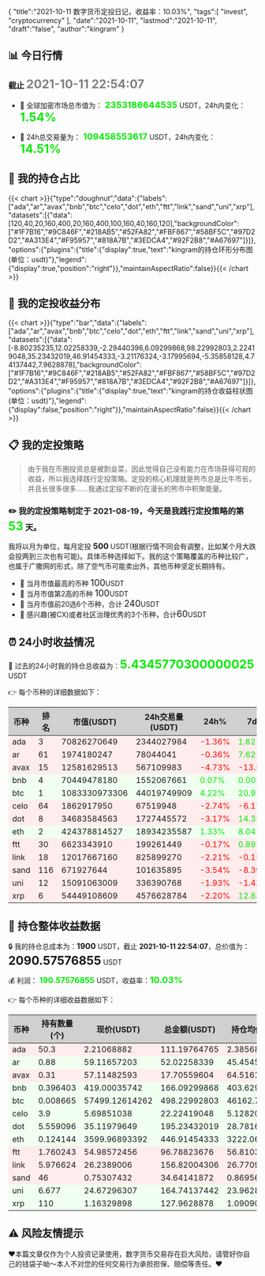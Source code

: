 {
"title":"2021-10-11 数字货币定投日记，收益率：10.03%",
"tags":[
"invest",
"cryptocurrency"
],
"date":"2021-10-11",
"lastmod":"2021-10-11",
"draft":"false",
"author":"kingram"
}

##  📊 今日行情
### 截止 <font color=grey size=5 >**2021-10-11 22:54:07**</font>
- 🍖 全球加密市场总市值为：<font color=#00EC00 size=4 > **2353186644535**</font> USDT，24h内变化：<font color=#00EC00 size=5 > **1.54%**</font>

- 🍤 24h总交易量为：<font color=#00EC00 size=4 > **109458553617**</font> USDT，24h内变化：<font color=#00EC00 size=5 > **14.51%**</font>

## 🎨 我的持仓占比
{{< chart >}}{"type":"doughnut","data":{"labels":["ada","ar","avax","bnb","btc","celo","dot","eth","ftt","link","sand","uni","xrp"],"datasets":[{"data":[120,40,20,160,400,20,160,400,100,160,40,160,120],"backgroundColor":["#1F7B16","#9C846F","#218AB5","#52FA82","#FBF867","#58BF5C","#97D2D2","#A313E4","#F95957","#818A7B","#3EDCA4","#92F2B8","#A67697"]}]},"options":{"plugins":{"title":{"display":true,"text":"kingram的持仓环形分布图(单位：usdt)"},"legend":{"display":true,"position":"right"}},"maintainAspectRatio":false}}{{< /chart >}}

## 🍺 我的定投收益分布
{{< chart >}}{"type":"bar","data":{"labels":["ada","ar","avax","bnb","btc","celo","dot","eth","ftt","link","sand","uni","xrp"],"datasets":[{"data":[-8.80235235,12.02258339,-2.29440396,6.09299868,98.22992803,2.22419048,35.23432019,46.91454333,-3.21176324,-3.17995694,-5.35858128,4.74137442,7.9628878],"backgroundColor":["#1F7B16","#9C846F","#218AB5","#52FA82","#FBF867","#58BF5C","#97D2D2","#A313E4","#F95957","#818A7B","#3EDCA4","#92F2B8","#A67697"]}]},"options":{"plugins":{"title":{"display":true,"text":"kingram的持仓收益柱状图(单位：usdt)"},"legend":{"display":false,"position":"right"}},"maintainAspectRatio":false}}{{< /chart >}}

## 📋 我的定投策略

> 由于我在币圈投资总是被割韭菜，因此觉得自己没有能力在市场获得可观的收益，所以我选择践行定投策略。定投的核心机理就是熊市总是比牛市长，并且长很多很多……我通过定投不断的在漫长的熊市中积聚能量。

### ✏️ 我的定投策略制定于 **2021-08-19**，今天是我践行定投策略的第<font color=#00EC00 size=5 > **53**</font> 天。
我将以月为单位，每月定投 <font size=3 ><strong> 500 </strong></font> USDT(根据行情不同会有调整，比如某个月大跌会投两到三次也有可能)。具体币种选择如下。我的这个策略覆盖的币种比较广，也属于广撒网的形式，除了空气币可能卖出外，其他币种坚定长期持有。

- 🥇 当月市值最高的币种 <font size=4 >100</font>USDT
- 🥈 当月市值第2高的币种 <font size=4 >100</font>USDT
- 🥉 当月市值前20选6个币种，合计 <font size=4 >240</font>USDT
- 🏅 感兴趣(被CX)或者社区治理优秀的3个币种，合计<font size=4 >60</font>USDT

## ⏰ 24小时收益情况
📌 过去的24小时我的持仓总收益为：<font color=#00EC00 size=5 >**5.4345770300000025**</font> USDT

👉 每个币种的详细数据如下：
<table>
    <thead><tr bgcolor="#d0d0d0" ><th>币种</th><th>排名</th><th>市值(USDT)</th><th>24h交易量(USDT)</th><th>24h%</th><th>7d%</th><th>24h收益</th></tr></thead>
    <tbody>
    <tr>
        <td bgcolor=#FFECEC>ada</td>
        <td bgcolor=#FFECEC>3</td>
        <td bgcolor=#FFECEC>70826270649</td>
        <td bgcolor=#FFECEC>2344027984</td>
        <td bgcolor=#FFECEC><font color=#FF0000>-1.36%</font></td>
        <td bgcolor=#FFECEC><font color=#00EC00>1.62%</font></td>
        <td bgcolor=#FFECEC><font color=#FF0000 size=3 ><strong>-1.5372351</strong></font></td>
    </tr>
    <tr>
        <td bgcolor=#FFECEC>ar</td>
        <td bgcolor=#FFECEC>61</td>
        <td bgcolor=#FFECEC>1974180247</td>
        <td bgcolor=#FFECEC>78044041</td>
        <td bgcolor=#FFECEC><font color=#FF0000>-0.36%</font></td>
        <td bgcolor=#FFECEC><font color=#00EC00>7.62%</font></td>
        <td bgcolor=#FFECEC><font color=#FF0000 size=3 ><strong>-0.18570105</strong></font></td>
    </tr>
    <tr>
        <td bgcolor=#FFECEC>avax</td>
        <td bgcolor=#FFECEC>15</td>
        <td bgcolor=#FFECEC>12581629513</td>
        <td bgcolor=#FFECEC>567109983</td>
        <td bgcolor=#FFECEC><font color=#FF0000>-4.73%</font></td>
        <td bgcolor=#FFECEC><font color=#FF0000>-13.57%</font></td>
        <td bgcolor=#FFECEC><font color=#FF0000 size=3 ><strong>-0.87819308</strong></font></td>
    </tr>
    <tr>
        <td bgcolor=#F0FFF0>bnb</td>
        <td bgcolor=#F0FFF0>4</td>
        <td bgcolor=#F0FFF0>70449478180</td>
        <td bgcolor=#F0FFF0>1552067661</td>
        <td bgcolor=#F0FFF0><font color=#00EC00>0.07%</font></td>
        <td bgcolor=#F0FFF0><font color=#00EC00>0.00%</font></td>
        <td bgcolor=#F0FFF0><font color=#00EC00 size=3 ><strong>0.12272529</strong></font></td>
    </tr>
    <tr>
        <td bgcolor=#F0FFF0>btc</td>
        <td bgcolor=#F0FFF0>1</td>
        <td bgcolor=#F0FFF0>1083330973306</td>
        <td bgcolor=#F0FFF0>44019749909</td>
        <td bgcolor=#F0FFF0><font color=#00EC00>4.22%</font></td>
        <td bgcolor=#F0FFF0><font color=#00EC00>20.97%</font></td>
        <td bgcolor=#F0FFF0><font color=#00EC00 size=3 ><strong>20.17994281</strong></font></td>
    </tr>
    <tr>
        <td bgcolor=#FFECEC>celo</td>
        <td bgcolor=#FFECEC>64</td>
        <td bgcolor=#FFECEC>1862917950</td>
        <td bgcolor=#FFECEC>67519948</td>
        <td bgcolor=#FFECEC><font color=#FF0000>-2.74%</font></td>
        <td bgcolor=#FFECEC><font color=#FF0000>-6.17%</font></td>
        <td bgcolor=#FFECEC><font color=#FF0000 size=3 ><strong>-0.62567482</strong></font></td>
    </tr>
    <tr>
        <td bgcolor=#FFECEC>dot</td>
        <td bgcolor=#FFECEC>8</td>
        <td bgcolor=#FFECEC>34683584563</td>
        <td bgcolor=#FFECEC>1727445572</td>
        <td bgcolor=#FFECEC><font color=#FF0000>-3.17%</font></td>
        <td bgcolor=#FFECEC><font color=#00EC00>14.33%</font></td>
        <td bgcolor=#FFECEC><font color=#FF0000 size=3 ><strong>-6.39988481</strong></font></td>
    </tr>
    <tr>
        <td bgcolor=#F0FFF0>eth</td>
        <td bgcolor=#F0FFF0>2</td>
        <td bgcolor=#F0FFF0>424378814527</td>
        <td bgcolor=#F0FFF0>18934235587</td>
        <td bgcolor=#F0FFF0><font color=#00EC00>1.33%</font></td>
        <td bgcolor=#F0FFF0><font color=#00EC00>8.04%</font></td>
        <td bgcolor=#F0FFF0><font color=#00EC00 size=3 ><strong>5.86173712</strong></font></td>
    </tr>
    <tr>
        <td bgcolor=#FFECEC>ftt</td>
        <td bgcolor=#FFECEC>30</td>
        <td bgcolor=#FFECEC>6623343910</td>
        <td bgcolor=#FFECEC>199261449</td>
        <td bgcolor=#FFECEC><font color=#FF0000>-0.17%</font></td>
        <td bgcolor=#FFECEC><font color=#00EC00>0.89%</font></td>
        <td bgcolor=#FFECEC><font color=#FF0000 size=3 ><strong>-0.16400384</strong></font></td>
    </tr>
    <tr>
        <td bgcolor=#FFECEC>link</td>
        <td bgcolor=#FFECEC>18</td>
        <td bgcolor=#FFECEC>12017667160</td>
        <td bgcolor=#FFECEC>825899270</td>
        <td bgcolor=#FFECEC><font color=#FF0000>-2.21%</font></td>
        <td bgcolor=#FFECEC><font color=#FF0000>-0.15%</font></td>
        <td bgcolor=#FFECEC><font color=#FF0000 size=3 ><strong>-3.54826185</strong></font></td>
    </tr>
    <tr>
        <td bgcolor=#FFECEC>sand</td>
        <td bgcolor=#FFECEC>116</td>
        <td bgcolor=#FFECEC>671927644</td>
        <td bgcolor=#FFECEC>101635895</td>
        <td bgcolor=#FFECEC><font color=#FF0000>-3.54%</font></td>
        <td bgcolor=#FFECEC><font color=#FF0000>-8.39%</font></td>
        <td bgcolor=#FFECEC><font color=#FF0000 size=3 ><strong>-1.27128713</strong></font></td>
    </tr>
    <tr>
        <td bgcolor=#FFECEC>uni</td>
        <td bgcolor=#FFECEC>12</td>
        <td bgcolor=#FFECEC>15091063009</td>
        <td bgcolor=#FFECEC>336390768</td>
        <td bgcolor=#FFECEC><font color=#FF0000>-1.93%</font></td>
        <td bgcolor=#FFECEC><font color=#FF0000>-1.42%</font></td>
        <td bgcolor=#FFECEC><font color=#FF0000 size=3 ><strong>-3.23593368</strong></font></td>
    </tr>
    <tr>
        <td bgcolor=#FFECEC>xrp</td>
        <td bgcolor=#FFECEC>6</td>
        <td bgcolor=#FFECEC>54449108609</td>
        <td bgcolor=#FFECEC>4576628784</td>
        <td bgcolor=#FFECEC><font color=#FF0000>-2.20%</font></td>
        <td bgcolor=#FFECEC><font color=#00EC00>12.83%</font></td>
        <td bgcolor=#FFECEC><font color=#FF0000 size=3 ><strong>-2.88365283</strong></font></td>
    </tr>
    </tbody>
</table>

## 🎯 持仓整体收益数据

🔒 我的持仓总成本为：<font size=3 >**1900**</font> USDT，截止 **2021-10-11 22:54:07**，总价值为：<font  size=5 >**2090.57576855**</font> USDT

💰 利润： <font color=#00EC00 size=3 >**190.57576855**</font> USDT，收益率：<font color=#00EC00 size=4 >**10.03%**</font>

👉 每个币种的详细收益数据如下：

<table>
    <thead><tr bgcolor="#d0d0d0" ><th>币种</th><th>持有数量(个)</th><th>现价(USDT)</th><th>总金额(USDT)</th><th>持仓均价(USDT)</th><th>成本(USDT)</th><th>利润(USDT)</th><th>收益率</th></tr></thead>
    <tbody>
    <tr>
        <td bgcolor=#FFECEC>ada</td>
        <td bgcolor=#FFECEC>50.3</td>
        <td bgcolor=#FFECEC>2.21068882</td>
        <td bgcolor=#FFECEC>111.19764765</td>
        <td bgcolor=#FFECEC>2.38568588</td>
        <td bgcolor=#FFECEC>120</td>
        <td bgcolor=#FFECEC>-8.80235235</td>
        <td bgcolor=#FFECEC><font color=#FF0000 size=3 ><strong>-7.34%</strong></font></td>
    </tr>
    <tr>
        <td bgcolor=#F0FFF0>ar</td>
        <td bgcolor=#F0FFF0>0.88</td>
        <td bgcolor=#F0FFF0>59.11657203</td>
        <td bgcolor=#F0FFF0>52.02258339</td>
        <td bgcolor=#F0FFF0>45.45454545</td>
        <td bgcolor=#F0FFF0>40</td>
        <td bgcolor=#F0FFF0>12.02258339</td>
        <td bgcolor=#F0FFF0><font color=#00EC00 size=3 ><strong>30.06%</strong></font></td>
    </tr>
    <tr>
        <td bgcolor=#FFECEC>avax</td>
        <td bgcolor=#FFECEC>0.31</td>
        <td bgcolor=#FFECEC>57.11482593</td>
        <td bgcolor=#FFECEC>17.70559604</td>
        <td bgcolor=#FFECEC>64.51612903</td>
        <td bgcolor=#FFECEC>20</td>
        <td bgcolor=#FFECEC>-2.29440396</td>
        <td bgcolor=#FFECEC><font color=#FF0000 size=3 ><strong>-11.47%</strong></font></td>
    </tr>
    <tr>
        <td bgcolor=#F0FFF0>bnb</td>
        <td bgcolor=#F0FFF0>0.396403</td>
        <td bgcolor=#F0FFF0>419.00035742</td>
        <td bgcolor=#F0FFF0>166.09299868</td>
        <td bgcolor=#F0FFF0>403.62963953</td>
        <td bgcolor=#F0FFF0>160</td>
        <td bgcolor=#F0FFF0>6.09299868</td>
        <td bgcolor=#F0FFF0><font color=#00EC00 size=3 ><strong>3.81%</strong></font></td>
    </tr>
    <tr>
        <td bgcolor=#F0FFF0>btc</td>
        <td bgcolor=#F0FFF0>0.008665</td>
        <td bgcolor=#F0FFF0>57499.12614262</td>
        <td bgcolor=#F0FFF0>498.22992803</td>
        <td bgcolor=#F0FFF0>46162.72360069</td>
        <td bgcolor=#F0FFF0>400</td>
        <td bgcolor=#F0FFF0>98.22992803</td>
        <td bgcolor=#F0FFF0><font color=#00EC00 size=3 ><strong>24.56%</strong></font></td>
    </tr>
    <tr>
        <td bgcolor=#F0FFF0>celo</td>
        <td bgcolor=#F0FFF0>3.9</td>
        <td bgcolor=#F0FFF0>5.69851038</td>
        <td bgcolor=#F0FFF0>22.22419048</td>
        <td bgcolor=#F0FFF0>5.12820513</td>
        <td bgcolor=#F0FFF0>20</td>
        <td bgcolor=#F0FFF0>2.22419048</td>
        <td bgcolor=#F0FFF0><font color=#00EC00 size=3 ><strong>11.12%</strong></font></td>
    </tr>
    <tr>
        <td bgcolor=#F0FFF0>dot</td>
        <td bgcolor=#F0FFF0>5.559096</td>
        <td bgcolor=#F0FFF0>35.11979649</td>
        <td bgcolor=#F0FFF0>195.23432019</td>
        <td bgcolor=#F0FFF0>28.78165802</td>
        <td bgcolor=#F0FFF0>160</td>
        <td bgcolor=#F0FFF0>35.23432019</td>
        <td bgcolor=#F0FFF0><font color=#00EC00 size=3 ><strong>22.02%</strong></font></td>
    </tr>
    <tr>
        <td bgcolor=#F0FFF0>eth</td>
        <td bgcolor=#F0FFF0>0.124144</td>
        <td bgcolor=#F0FFF0>3599.96893392</td>
        <td bgcolor=#F0FFF0>446.91454333</td>
        <td bgcolor=#F0FFF0>3222.06469906</td>
        <td bgcolor=#F0FFF0>400</td>
        <td bgcolor=#F0FFF0>46.91454333</td>
        <td bgcolor=#F0FFF0><font color=#00EC00 size=3 ><strong>11.73%</strong></font></td>
    </tr>
    <tr>
        <td bgcolor=#FFECEC>ftt</td>
        <td bgcolor=#FFECEC>1.760243</td>
        <td bgcolor=#FFECEC>54.98572456</td>
        <td bgcolor=#FFECEC>96.78823676</td>
        <td bgcolor=#FFECEC>56.81033812</td>
        <td bgcolor=#FFECEC>100</td>
        <td bgcolor=#FFECEC>-3.21176324</td>
        <td bgcolor=#FFECEC><font color=#FF0000 size=3 ><strong>-3.21%</strong></font></td>
    </tr>
    <tr>
        <td bgcolor=#FFECEC>link</td>
        <td bgcolor=#FFECEC>5.976624</td>
        <td bgcolor=#FFECEC>26.2389006</td>
        <td bgcolor=#FFECEC>156.82004306</td>
        <td bgcolor=#FFECEC>26.77096635</td>
        <td bgcolor=#FFECEC>160</td>
        <td bgcolor=#FFECEC>-3.17995694</td>
        <td bgcolor=#FFECEC><font color=#FF0000 size=3 ><strong>-1.99%</strong></font></td>
    </tr>
    <tr>
        <td bgcolor=#FFECEC>sand</td>
        <td bgcolor=#FFECEC>46</td>
        <td bgcolor=#FFECEC>0.75307432</td>
        <td bgcolor=#FFECEC>34.64141872</td>
        <td bgcolor=#FFECEC>0.86956522</td>
        <td bgcolor=#FFECEC>40</td>
        <td bgcolor=#FFECEC>-5.35858128</td>
        <td bgcolor=#FFECEC><font color=#FF0000 size=3 ><strong>-13.40%</strong></font></td>
    </tr>
    <tr>
        <td bgcolor=#F0FFF0>uni</td>
        <td bgcolor=#F0FFF0>6.677</td>
        <td bgcolor=#F0FFF0>24.67296307</td>
        <td bgcolor=#F0FFF0>164.74137442</td>
        <td bgcolor=#F0FFF0>23.96285757</td>
        <td bgcolor=#F0FFF0>160</td>
        <td bgcolor=#F0FFF0>4.74137442</td>
        <td bgcolor=#F0FFF0><font color=#00EC00 size=3 ><strong>2.96%</strong></font></td>
    </tr>
    <tr>
        <td bgcolor=#F0FFF0>xrp</td>
        <td bgcolor=#F0FFF0>110</td>
        <td bgcolor=#F0FFF0>1.16329898</td>
        <td bgcolor=#F0FFF0>127.9628878</td>
        <td bgcolor=#F0FFF0>1.09090909</td>
        <td bgcolor=#F0FFF0>120</td>
        <td bgcolor=#F0FFF0>7.9628878</td>
        <td bgcolor=#F0FFF0><font color=#00EC00 size=3 ><strong>6.64%</strong></font></td>
    </tr>
    </tbody>
</table>

## ⚠️ 风险友情提示
❤️本篇文章仅作为个人投资记录使用，数字货币交易存在巨大风险，请管好你自己的钱袋子呦～本人不对您的任何交易行为承担担保、赔偿等责任。❤️